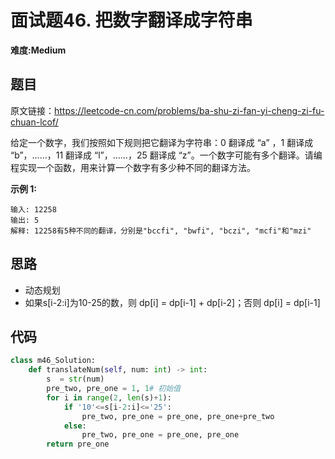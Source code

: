 # 面试题46. 把数字翻译成字符串
**难度:Medium**
## 题目
原文链接：https://leetcode-cn.com/problems/ba-shu-zi-fan-yi-cheng-zi-fu-chuan-lcof/

给定一个数字，我们按照如下规则把它翻译为字符串：0 翻译成 “a” ，1 翻译成 “b”，……，11 翻译成 “l”，……，25 翻译成 “z”。一个数字可能有多个翻译。请编程实现一个函数，用来计算一个数字有多少种不同的翻译方法。

**示例 1:**
```
输入: 12258
输出: 5
解释: 12258有5种不同的翻译，分别是"bccfi", "bwfi", "bczi", "mcfi"和"mzi"
```
## 思路
* 动态规划
* 如果s[i-2:i]为10-25的数，则 dp[i] = dp[i-1] + dp[i-2]；否则 dp[i] = dp[i-1]

## 代码
```python
class m46_Solution:
    def translateNum(self, num: int) -> int:
        s  = str(num)
        pre_two, pre_one = 1, 1# 初始值
        for i in range(2, len(s)+1):
            if '10'<=s[i-2:i]<='25':
                pre_two, pre_one = pre_one, pre_one+pre_two
            else:
                pre_two, pre_one = pre_one, pre_one
        return pre_one
```
